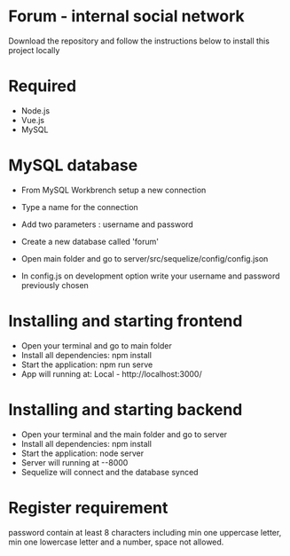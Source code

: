 # Forum - internal social network

Download the repository and follow the instructions below to install this project locally

# Required

 - Node.js
 - Vue.js
 - MySQL

# MySQL database

 - From MySQL Workbrench setup a new connection
 - Type a name for the connection
 - Add two parameters : username and password
 - Create a new database called 'forum'

 - Open main folder and go to server/src/sequelize/config/config.json
 - In config.js on development option write your username and password previously chosen

# Installing and starting frontend

 - Open your terminal and go to main folder
 - Install all dependencies: npm install
 - Start the application: npm run serve
 - App will running at: Local - http://localhost:3000/

# Installing and starting backend

 - Open your terminal and the main folder and go to server
 - Install all dependencies: npm install
 - Start the application: node server
 - Server will running at --8000 
 - Sequelize will connect and the database synced

# Register requirement

 password  contain at least 8 characters including min one uppercase letter, min one lowercase letter and a number, space not allowed.
 